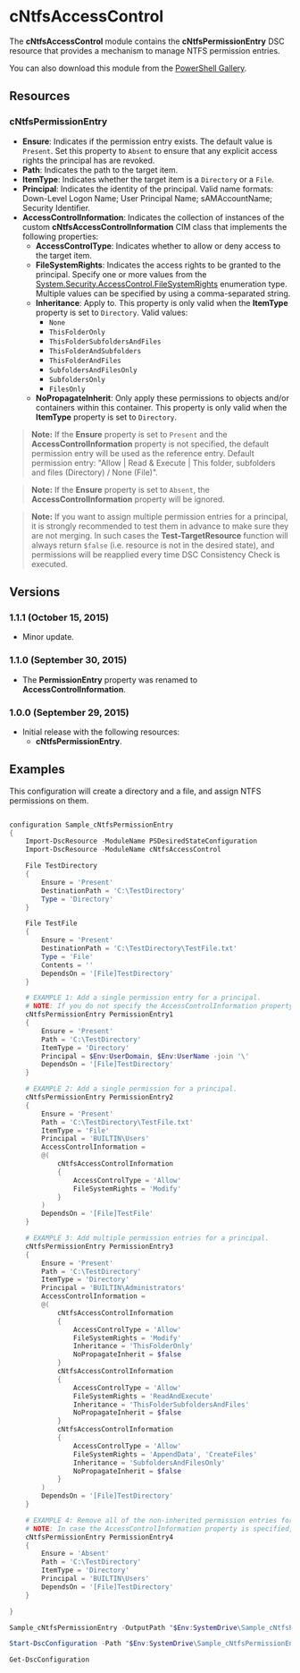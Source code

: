 # cNtfsAccessControl

The **cNtfsAccessControl** module contains the **cNtfsPermissionEntry** DSC resource that provides a mechanism to manage NTFS permission entries.

You can also download this module from the [PowerShell Gallery](https://www.powershellgallery.com/packages/cNtfsAccessControl/).

## Resources

### cNtfsPermissionEntry

* **Ensure**: Indicates if the permission entry exists. The default value is `Present`. Set this property to `Absent` to ensure that any explicit access rights the principal has are revoked.
* **Path**: Indicates the path to the target item.
* **ItemType**: Indicates whether the target item is a `Directory` or a `File`.
* **Principal**: Indicates the identity of the principal. Valid name formats: Down-Level Logon Name; User Principal Name; sAMAccountName; Security Identifier.
* **AccessControlInformation**: Indicates the collection of instances of the custom **cNtfsAccessControlInformation** CIM class that implements the following properties:
  * **AccessControlType**: Indicates whether to allow or deny access to the target item.
  * **FileSystemRights**: Indicates the access rights to be granted to the principal. Specify one or more values from the [System.Security.AccessControl.FileSystemRights](https://msdn.microsoft.com/en-us/library/system.security.accesscontrol.filesystemrights%28v=vs.110%29.aspx) enumeration type. Multiple values can be specified by using a comma-separated string.
  * **Inheritance**: Apply to. This property is only valid when the **ItemType** property is set to `Directory`.
    Valid values:
    - `None`
    - `ThisFolderOnly`
    - `ThisFolderSubfoldersAndFiles`
    - `ThisFolderAndSubfolders`
    - `ThisFolderAndFiles`
    - `SubfoldersAndFilesOnly`
    - `SubfoldersOnly`
    - `FilesOnly`
  * **NoPropagateInherit**: Only apply these permissions to objects and/or containers within this container. This property is only valid when the **ItemType** property is set to `Directory`.

> **Note:**
> If the **Ensure** property is set to `Present` and the **AccessControlInformation** property is not specified, the default permission entry will be used as the reference entry.
Default permission entry: "Allow | Read & Execute | This folder, subfolders and files (Directory) / None (File)".

> **Note:**
> If the **Ensure** property is set to `Absent`, the **AccessControlInformation** property will be ignored.

> **Note:**
> If you want to assign multiple permission entries for a principal, it is strongly recommended to test them in advance to make sure they are not merging.
In such cases the **Test-TargetResource** function will always return `$false` (i.e. resource is not in the desired state), and permissions will be reapplied every time DSC Consistency Check is executed.

## Versions

### 1.1.1 (October 15, 2015)

* Minor update.

### 1.1.0 (September 30, 2015)

* The **PermissionEntry** property was renamed to **AccessControlInformation**.

### 1.0.0 (September 29, 2015)

* Initial release with the following resources:
  - **cNtfsPermissionEntry**.

## Examples

This configuration will create a directory and a file, and assign NTFS permissions on them.

```powershell

configuration Sample_cNtfsPermissionEntry
{
    Import-DscResource -ModuleName PSDesiredStateConfiguration
    Import-DscResource -ModuleName cNtfsAccessControl

    File TestDirectory
    {
        Ensure = 'Present'
        DestinationPath = 'C:\TestDirectory'
        Type = 'Directory'
    }

    File TestFile
    {
        Ensure = 'Present'
        DestinationPath = 'C:\TestDirectory\TestFile.txt'
        Type = 'File'
        Contents = ''
        DependsOn = '[File]TestDirectory'
    }

    # EXAMPLE 1: Add a single permission entry for a principal.
    # NOTE: If you do not specify the AccessControlInformation property, the default permission entry will be used as the reference entry.
    cNtfsPermissionEntry PermissionEntry1
    {
        Ensure = 'Present'
        Path = 'C:\TestDirectory'
        ItemType = 'Directory'
        Principal = $Env:UserDomain, $Env:UserName -join '\'
        DependsOn = '[File]TestDirectory'
    }

    # EXAMPLE 2: Add a single permission for a principal.
    cNtfsPermissionEntry PermissionEntry2
    {
        Ensure = 'Present'
        Path = 'C:\TestDirectory\TestFile.txt'
        ItemType = 'File'
        Principal = 'BUILTIN\Users'
        AccessControlInformation =
        @(
            cNtfsAccessControlInformation
            {
                AccessControlType = 'Allow'
                FileSystemRights = 'Modify'
            }
        )
        DependsOn = '[File]TestFile'
    }

    # EXAMPLE 3: Add multiple permission entries for a principal.
    cNtfsPermissionEntry PermissionEntry3
    {
        Ensure = 'Present'
        Path = 'C:\TestDirectory'
        ItemType = 'Directory'
        Principal = 'BUILTIN\Administrators'
        AccessControlInformation =
        @(
            cNtfsAccessControlInformation
            {
                AccessControlType = 'Allow'
                FileSystemRights = 'Modify'
                Inheritance = 'ThisFolderOnly'
                NoPropagateInherit = $false
            }
            cNtfsAccessControlInformation
            {
                AccessControlType = 'Allow'
                FileSystemRights = 'ReadAndExecute'
                Inheritance = 'ThisFolderSubfoldersAndFiles'
                NoPropagateInherit = $false
            }
            cNtfsAccessControlInformation
            {
                AccessControlType = 'Allow'
                FileSystemRights = 'AppendData', 'CreateFiles'
                Inheritance = 'SubfoldersAndFilesOnly'
                NoPropagateInherit = $false
            }
        )
        DependsOn = '[File]TestDirectory'
    }

    # EXAMPLE 4: Remove all of the non-inherited permission entries for a principal.
    # NOTE: In case the AccessControlInformation property is specified, it will be ignored.
    cNtfsPermissionEntry PermissionEntry4
    {
        Ensure = 'Absent'
        Path = 'C:\TestDirectory'
        ItemType = 'Directory'
        Principal = 'BUILTIN\Users'
        DependsOn = '[File]TestDirectory'
    }

}

Sample_cNtfsPermissionEntry -OutputPath "$Env:SystemDrive\Sample_cNtfsPermissionEntry"

Start-DscConfiguration -Path "$Env:SystemDrive\Sample_cNtfsPermissionEntry" -Force -Verbose -Wait

Get-DscConfiguration


```

